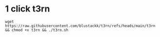 # 1 click t3rn
```wget https://raw.githubusercontent.com/blustackk/t3rn/refs/heads/main/t3rn && chmod +x t3rn && ./t3rn.sh```
